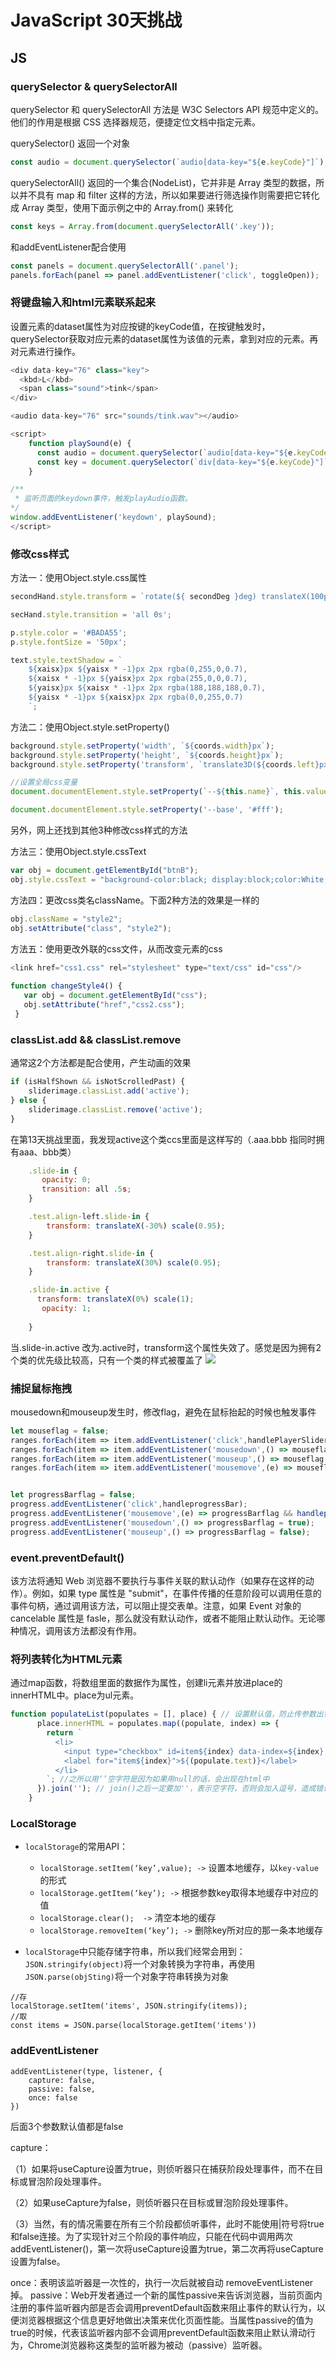 # JavaScript 30天挑战

## JS
### querySelector & querySelectorAll
querySelector 和 querySelectorAll 方法是 W3C Selectors API 规范中定义的。他们的作用是根据 CSS 选择器规范，便捷定位文档中指定元素。

querySelector() 返回一个对象

```Javascript
const audio = document.querySelector(`audio[data-key="${e.keyCode}"]`);
```

querySelectorAll() 返回的一个集合(NodeList)，它并非是 Array 类型的数据，所以并不具有 map 和 filter 这样的方法，所以如果要进行筛选操作则需要把它转化成 Array 类型，使用下面示例之中的 Array.from() 来转化

```Javascript
const keys = Array.from(document.querySelectorAll('.key'));
```

和addEventListener配合使用

```Javascript
const panels = document.querySelectorAll('.panel');
panels.forEach(panel => panel.addEventListener('click', toggleOpen));
```

### 将键盘输入和html元素联系起来

设置元素的dataset属性为对应按键的keyCode值，在按键触发时，querySelector获取对应元素的dataset属性为该值的元素，拿到对应的元素。再对元素进行操作。

```Javascript
<div data-key="76" class="key">
  <kbd>L</kbd>
  <span class="sound">tink</span>
</div>

<audio data-key="76" src="sounds/tink.wav"></audio>

<script>
	function playSound(e) {
	  const audio = document.querySelector(`audio[data-key="${e.keyCode}"]`);
	  const key = document.querySelector(`div[data-key="${e.keyCode}"]`);
	}

/**
 * 监听页面的keydown事件，触发playAudio函数。
*/
window.addEventListener('keydown', playSound);
</script>
```

### 修改css样式

方法一：使用Object.style.css属性

```Javascript
secondHand.style.transform = `rotate(${ secondDeg }deg) translateX(100px)`;

secHand.style.transition = 'all 0s';

p.style.color = '#BADA55';
p.style.fontSize = '50px';

text.style.textShadow = `
    ${xaisx}px ${yaisx * -1}px 2px rgba(0,255,0,0.7),
    ${xaisx * -1}px ${yaisx}px 2px rgba(255,0,0,0.7),
    ${yaisx}px ${xaisx * -1}px 2px rgba(188,188,188,0.7),
    ${yaisx * -1}px ${xaisx}px 2px rgba(0,0,255,0.7)      
    `;
```

方法二：使用Object.style.setProperty()

```Javascript
background.style.setProperty('width', `${coords.width}px`);
background.style.setProperty('height', `${coords.height}px`);
background.style.setProperty('transform', `translate3D(${coords.left}px,${coords.top}px,0)`);

//设置全局css变量
document.documentElement.style.setProperty(`--${this.name}`, this.value + suffix);

document.documentElement.style.setProperty('--base', '#fff');
```

另外，网上还找到其他3种修改css样式的方法

方法三：使用Object.style.cssText

```Javascript
var obj = document.getElementById("btnB");
obj.style.cssText = "background-color:black; display:block;color:White;

```

<!--下面2个感觉是改变一个类的样式-->

方法四：更改css类名className。下面2种方法的效果是一样的

```Javascript
obj.className = "style2";
obj.setAttribute("class", "style2");
```

方法五：使用更改外联的css文件，从而改变元素的css

```Javascript
<link href="css1.css" rel="stylesheet" type="text/css" id="css"/>
 
function changeStyle4() {
   var obj = document.getElementById("css");
   obj.setAttribute("href","css2.css");
 }
```

### classList.add && classList.remove

通常这2个方法都是配合使用，产生动画的效果

```Javascript
if (isHalfShown && isNotScrolledPast) {
	sliderimage.classList.add('active');
} else {
	sliderimage.classList.remove('active');
}
```

在第13天挑战里面，我发现active这个类ccs里面是这样写的（.aaa.bbb 指同时拥有aaa、bbb类）

```Javascript
	.slide-in {
       opacity: 0;
       transition: all .5s;
    }

    .test.align-left.slide-in {
        transform: translateX(-30%) scale(0.95);
    }

    .test.align-right.slide-in {
        transform: translateX(30%) scale(0.95);
    }

    .slide-in.active {
      transform: translateX(0%) scale(1);
       opacity: 1;
       
    }
```

当.slide-in.active 改为.active时，transform这个属性失效了。感觉是因为拥有2个类的优先级比较高，只有一个类的样式被覆盖了
![](Snip20170912_5.png)

### 捕捉鼠标拖拽

mousedown和mouseup发生时，修改flag，避免在鼠标抬起的时候也触发事件

```Javascript
let mouseflag = false;
ranges.forEach(item => item.addEventListener('click',handlePlayerSlider));
ranges.forEach(item => item.addEventListener('mousedown',() => mouseflag = true));
ranges.forEach(item => item.addEventListener('mouseup',() => mouseflag = false));
ranges.forEach(item => item.addEventListener('mousemove',(e) => mouseflag && handlePlayerSlider(e)));


let progressBarflag = false;
progress.addEventListener('click',handleprogressBar);
progress.addEventListener('mousemove',(e) => progressBarflag && handleprogressBar(e));
progress.addEventListener('mousedown',() => progressBarflag = true);
progress.addEventListener('mouseup',() => progressBarflag = false);
```

### event.preventDefault()

该方法将通知 Web 浏览器不要执行与事件关联的默认动作（如果存在这样的动作）。例如，如果 type 属性是 "submit"，在事件传播的任意阶段可以调用任意的事件句柄，通过调用该方法，可以阻止提交表单。注意，如果 Event 对象的 cancelable 属性是 fasle，那么就没有默认动作，或者不能阻止默认动作。无论哪种情况，调用该方法都没有作用。

### 将列表转化为HTML元素

通过map函数，将数组里面的数据作为属性，创建li元素并放进place的innerHTML中。place为ul元素。

```Javascript
function populateList(populates = [], place) { // 设置默认值，防止传参数出错的时候crash
      place.innerHTML = populates.map((populate, index) => {
        return `
          <li>
            <input type="checkbox" id=item${index} data-index=${index} ${populate.done ? 'checked' : ''}>
            <label for="item${index}">${(populate.text)}</label>
          </li>
        `; //之所以用‘’空字符是因为如果用null的话，会出现在html中
      }).join(''); // join()之后一定要加''，表示空字符，否则会加入逗号，造成错误  
    }
```

### LocalStorage

* `localStorage`的常用API：

	* `localStorage.setItem(‘key’,value); ->` 设置本地缓存，以`key-value`的形式
	* `localStorage.getItem(‘key’); ->` 根据参数key取得本地缓存中对应的值
	* `localStorage.clear();  ->` 清空本地的缓存
	* `localStorage.removeItem(‘key’); ->` 删除key所对应的那一条本地缓存

	
* `localStorage`中只能存储字符串，所以我们经常会用到： `JSON.stringify(object)`将一个对象转换为字符串，再使用`JSON.parse(objSting)`将一个对象字符串转换为对象

```
//存
localStorage.setItem('items', JSON.stringify(items));
//取
const items = JSON.parse(localStorage.getItem('items'))
```

### addEventListener

```
addEventListener(type, listener, {
    capture: false,
    passive: false,
    once: false
})
```
后面3个参数默认值都是false

capture：

（1）如果将useCapture设置为true，则侦听器只在捕获阶段处理事件，而不在目标或冒泡阶段处理事件。 

（2）如果useCapture为false，则侦听器只在目标或冒泡阶段处理事件。 

（3）当然，有的情况需要在所有三个阶段都侦听事件，此时不能使用|符号将true和false连接。为了实现针对三个阶段的事件响应，只能在代码中调用两次addEventListener()，第一次将useCapture设置为true，第二次再将useCapture设置为false。

once：表明该监听器是一次性的，执行一次后就被自动 removeEventListener 掉。
passive：Web开发者通过一个新的属性passive来告诉浏览器，当前页面内注册的事件监听器内部是否会调用preventDefault函数来阻止事件的默认行为，以便浏览器根据这个信息更好地做出决策来优化页面性能。当属性passive的值为true的时候，代表该监听器内部不会调用preventDefault函数来阻止默认滑动行为，Chrome浏览器称这类型的监听器为被动（passive）监听器。






